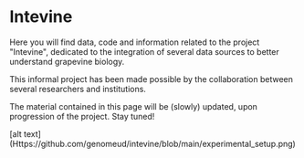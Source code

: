 # Intevine
Here you will find data, code and information related to the project "Intevine", dedicated to the integration of several data sources to better understand grapevine biology.

This informal project has been made possible by the collaboration between several researchers and institutions.

The material contained in this page will be (slowly) updated, upon progression of the project. Stay tuned!

[alt text] (Https://github.com/genomeud/intevine/blob/main/experimental_setup.png)
